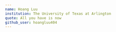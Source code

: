 ```yaml
---
name: Hoang Luu
institution: The University of Texas at Arlington
quote: All you have is now
github_user: hoangluu404
---
```

